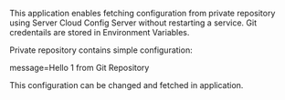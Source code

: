 This application enables fetching configuration from private repository using Server Cloud Config Server without restarting a service. Git credentails are stored in Environment Variables. 

Private repository contains simple configuration:

message=Hello 1 from Git Repository

This configuration can be changed and fetched in application.
